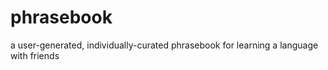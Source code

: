 # phrasebook
a user-generated, individually-curated phrasebook for learning a language with friends
